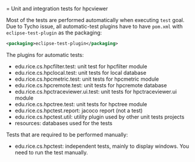 <!--
SPDX-FileCopyrightText: 2024 Contributors to the HPCToolkit Project

SPDX-License-Identifier: CC-BY-4.0
-->

= Unit and integration tests for hpcviewer

Most of the tests are performed automatically when executing `test` goal.
Due to Tycho issue, all automatic-test plugins have to have `pom.xml` with
`eclipse-test-plugin` as the packaging:

```xml
<packaging>eclipse-test-plugin</packaging>
```

The plugins for automatic tests:

- edu.rice.cs.hpcfilter.test: unit test for hpcfilter module
- edu.rice.cs.hpclocal.test: unit tests for local database
- edu.rice.cs.hpcmetric.test: unit tests for hpcmetric module
- edu.rice.cs.hpcremote.test: unit tests for hpcremote database
- edu.rice.cs.hpctraceviewer.ui.test: unit tests for hpctraceviewer.ui module
- edu.rice.cs.hpctree.test: unit tests for hpctree module
- edu.rice.cs.hpctest.report: jacoco report (not a test)
- edu.rice.cs.hpctest.util: utility plugin used by other unit tests projects
- resources: databases used for the tests

Tests that are required to be performed manually:

- edu.rice.cs.hpctest: independent tests, mainly to display windows. You need to run the test manually.
